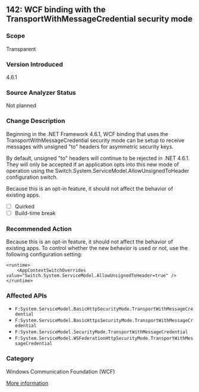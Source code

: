 ## 142: WCF binding with the TransportWithMessageCredential security mode

### Scope
Transparent

### Version Introduced
4.6.1

### Source Analyzer Status
Not planned

### Change Description
Beginning in the .NET Framework 4.6.1, WCF binding that uses the TransportWithMessageCredential security mode can be setup to receive messages with unsigned "to" headers for asymmetric security keys.

By default, unsigned "to" headers will continue to be rejected in .NET 4.6.1. They will only be accepted if an application opts into this new mode of operation using the Switch.System.ServiceModel.AllowUnsignedToHeader configuration switch.

Because this is an opt-in feature, it should not affect the behavior of existing apps.

- [ ] Quirked
- [ ] Build-time break

### Recommended Action
Because this is an opt-in feature, it should not affect the behavior of existing apps. To control whether the new behavior is used or not, use the following configuration setting:
```
<runtime>
    <AppContextSwitchOverrides value="Switch.System.ServiceModel.AllowUnsignedToHeader=true" /> 
</runtime>
```

### Affected APIs
* `F:System.ServiceModel.BasicHttpSecurityMode.TransportWithMessageCredential`
* `F:System.ServiceModel.BasicHttpsSecurityMode.TransportWithMessageCredential`
* `F:System.ServiceModel.SecurityMode.TransportWithMessageCredential`
* `F:System.ServiceModel.WSFederationHttpSecurityMode.TransportWithMessageCredential`

### Category
Windows Communication Foundation (WCF)

[More information](https://msdn.microsoft.com/en-US/library/mt592686%28v=vs.110%29.aspx)

